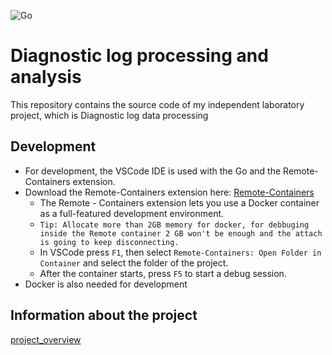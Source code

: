![Go](https://github.com/kozgot/go-log-processing/workflows/Go/badge.svg)

# Diagnostic log processing and analysis

This repository contains the source code of my independent laboratory project, which is Diagnostic log data processing

## Development
* For development, the VSCode IDE is used with the Go and the Remote-Containers extension.
* Download the Remote-Containers extension here: [Remote-Containers](https://marketplace.visualstudio.com/items?itemName=ms-vscode-remote.remote-containers)
   - The Remote - Containers extension lets you use a Docker container as a full-featured development environment.
   - `Tip: Allocate more than 2GB memory for docker, for debbuging inside the Remote container 2 GB won't be enough and the attach is going to keep disconnecting. `
   - In VSCode press `F1`, then select ```Remote-Containers: Open Folder in Container``` and select the folder of the project. 
   - After the container starts, press `F5` to start a debug session. 
* Docker is also needed for development

## Information about the project
[project_overview](https://github.com/kozgot/go-log-processing/blob/master/docs/project_overview.md)
